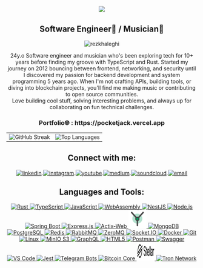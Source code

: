 <p align="center">
  <a href="https://github.com/rezkhaleghi">
    <img src="https://readme-typing-svg.herokuapp.com?lines=Hey,+This+is+PocketJack;Welcome+to+my+GitHub!&center=true&width=500&height=50" />
  </a>
</p>
<h2 align="center">Software Engineer🦀 / Musician🎵</h3>

<p align="center"> <img src="https://komarev.com/ghpvc/?username=rezkhaleghi&label=Profile%20views&color=0e75b6&style=flat" alt="rezkhaleghi" /> </p>

<p align="center"> 
24y.o Software engineer and musician who's been exploring tech for 10+ years before finding my groove with TypeScript and Rust. Started my journey on 2012 bouncing between frontend, networking, and security until I discovered my passion for backend development and system programming 5 years ago. When I'm not crafting APIs, building tools, or diving into blockchain projects, you'll find me making music or contributing to open source communities. 
</br> Love building cool stuff, solving interesting problems, and always up for collaborating on fun technical challenges.

<h3 align="center">Portfolio🌐 : https://pocketjack.vercel.app</h3>

</p>


<div align="center">
  <table>
    <tr>
      <td><img src="https://github-readme-streak-stats.herokuapp.com/?user=rezkhaleghi&theme=radical&hide_border=true" alt="GitHub Streak" /></td>
      <td><img src="https://github-readme-stats.vercel.app/api/top-langs/?username=rezkhaleghi&layout=compact&theme=radical&hide_border=true" alt="Top Languages" /></td>
    </tr>
  </table>
</div>
<h2 align="center">Connect with me:</h2>
<p align="center">
  <a href="https://linkedin.com/in/rezaxkhaleghi" target="blank">
    <img align="center" src="https://raw.githubusercontent.com/rahuldkjain/github-profile-readme-generator/master/src/images/icons/Social/linked-in-alt.svg" alt="linkedin" height="30" width="40" />
  </a>
  <a href="https://instagram.com/PocketJack1" target="blank">
    <img align="center" src="https://raw.githubusercontent.com/rahuldkjain/github-profile-readme-generator/master/src/images/icons/Social/instagram.svg" alt="instagram" height="30" width="40" />
  </a>
  <a href="https://youtube.com/@PocketJack1" target="blank">
    <img align="center" src="https://raw.githubusercontent.com/rahuldkjain/github-profile-readme-generator/master/src/images/icons/Social/youtube.svg" alt="youtube" height="30" width="40" />
  </a>
  <a href="https://medium.com/@pocketjack" target="blank">
    <img align="center" src="https://raw.githubusercontent.com/rahuldkjain/github-profile-readme-generator/master/src/images/icons/Social/medium.svg" alt="medium" height="30" width="40" />
  </a>
  <a href="https://soundcloud.com/pocketjack" target="blank">
    <img align="center" src="https://raw.githubusercontent.com/rahuldkjain/github-profile-readme-generator/master/src/images/icons/Social/soundcloud.svg" alt="soundcloud" height="30" width="40" />
  </a>
  <a href="mailto:rezaxkhaleghi@gmail.com" target="blank">
    <img align="center" src="https://img.icons8.com/color/48/000000/gmail-new.png" alt="email" height="30" width="40" />
  </a>
</p>

<h2 align="center">Languages and Tools:</h2>
<p align="center">
  <!-- Backend & Core Languages -->
  <a href="https://www.rust-lang.org/" target="_blank" rel="noreferrer">
    <img src="https://skillicons.dev/icons?i=rust" alt="Rust" />
  </a>
  <a href="https://www.typescriptlang.org/" target="_blank" rel="noreferrer">
    <img src="https://skillicons.dev/icons?i=typescript" alt="TypeScript" />
  </a>
  <a href="https://developer.mozilla.org/en-US/docs/Web/JavaScript" target="_blank" rel="noreferrer">
    <img src="https://skillicons.dev/icons?i=javascript" alt="JavaScript" />
  </a>
  <a href="https://webassembly.org/" target="_blank" rel="noreferrer">
    <img src="https://skillicons.dev/icons?i=wasm" alt="WebAssembly" />
  </a>
  
  <!-- Frameworks & Runtime -->
  <a href="https://nestjs.com/" target="_blank" rel="noreferrer">
    <img src="https://skillicons.dev/icons?i=nestjs" alt="NestJS" />
  </a>
  <a href="https://nodejs.org/" target="_blank" rel="noreferrer">
    <img src="https://skillicons.dev/icons?i=nodejs" alt="Node.js" />
  </a>
  <a href="https://spring.io/projects/spring-boot" target="_blank" rel="noreferrer">
    <img src="https://skillicons.dev/icons?i=spring" alt="Spring Boot" />
  </a>
  <a href="https://expressjs.com/" target="_blank" rel="noreferrer">
    <img src="https://skillicons.dev/icons?i=express" alt="Express.js" />
  </a>
  <a href="https://actix.rs/" target="_blank" rel="noreferrer">
    <img src="https://skillicons.dev/icons?i=actix" alt="Actix-Web" />
  </a>
  <a href="https://yew.rs/" target="_blank" rel="noreferrer">
    <img src="https://raw.githubusercontent.com/yewstack/yew/master/website/static/img/logo.png" alt="Yew" height="48" width="48" />
  </a>
  
  <!-- Databases -->
  <a href="https://www.mongodb.com/" target="_blank" rel="noreferrer">
    <img src="https://skillicons.dev/icons?i=mongodb" alt="MongoDB" />
  </a>
  <a href="https://www.postgresql.org/" target="_blank" rel="noreferrer">
    <img src="https://skillicons.dev/icons?i=postgresql" alt="PostgreSQL" />
  </a>
  <a href="https://redis.io/" target="_blank" rel="noreferrer">
    <img src="https://skillicons.dev/icons?i=redis" alt="Redis" />
  </a>
  
  <!-- Message Queues & Communication -->
  <a href="https://www.rabbitmq.com/" target="_blank" rel="noreferrer">
    <img src="https://skillicons.dev/icons?i=rabbitmq" alt="RabbitMQ" />
  </a>
  <a href="https://zeromq.org/" target="_blank" rel="noreferrer">
    <img src="https://zeromq.org/images/logo.gif" alt="ZeroMQ" height="48" width="48" />
  </a>
  <a href="https://socket.io/" target="_blank" rel="noreferrer">
    <img src="https://socket.io/images/logo.svg" alt="Socket.IO" height="48" width="48" />
  </a>
  
  <!-- Tools & DevOps -->
  <a href="https://www.docker.com/" target="_blank" rel="noreferrer">
    <img src="https://skillicons.dev/icons?i=docker" alt="Docker" />
  </a>
  <a href="https://git-scm.com/" target="_blank" rel="noreferrer">
    <img src="https://skillicons.dev/icons?i=git" alt="Git" />
  </a>
  <a href="https://www.linux.org/" target="_blank" rel="noreferrer">
    <img src="https://skillicons.dev/icons?i=linux" alt="Linux" />
  </a>
  <a href="https://min.io/" target="_blank" rel="noreferrer">
    <img src="https://min.io/resources/img/logo/MINIO_Bird.png" alt="MinIO S3" height="48" width="48" />
  </a>
  
  <!-- APIs & Web Technologies -->
  <a href="https://graphql.org/" target="_blank" rel="noreferrer">
    <img src="https://skillicons.dev/icons?i=graphql" alt="GraphQL" />
  </a>
  <a href="https://www.w3.org/html/" target="_blank" rel="noreferrer">
    <img src="https://skillicons.dev/icons?i=html" alt="HTML5" />
  </a>
  <a href="https://postman.com/" target="_blank" rel="noreferrer">
    <img src="https://skillicons.dev/icons?i=postman" alt="Postman" />
  </a>

<a href="https://swagger.io/" target="_blank" rel="noreferrer">
  <img src="https://static1.smartbear.co/swagger/media/assets/images/swagger_logo.svg" alt="Swagger" height="48" width="48" />
</a>

<a href="https://code.visualstudio.com/" target="_blank" rel="noreferrer">
  <img src="https://skillicons.dev/icons?i=vscode" alt="VS Code" />
</a>
  
  <!-- Testing & ORMs -->
  <a href="https://jestjs.io/" target="_blank" rel="noreferrer">
    <img src="https://skillicons.dev/icons?i=jest" alt="Jest" />
  </a>
  
<a href="https://core.telegram.org/bots" target="_blank" rel="noreferrer">
  <img src="https://telegram.org/img/t_logo.svg" alt="Telegram Bots" height="48" width="48" />
</a>
  
  <!-- Blockchain & Web3 -->
  <a href="https://bitcoin.org/" target="_blank" rel="noreferrer">
    <img src="https://bitcoin.org/img/icons/opengraph.png" alt="Bitcoin Core" height="48" width="48" />
  </a>
<a href="https://stellar.org/" target="_blank" rel="noreferrer">
<img src="https://raw.githubusercontent.com/stellar/.github/master/stellar-logo.png" alt="Stellar SDK" height="48" width="48" />  </a>
  <a href="https://tron.network/" target="_blank" rel="noreferrer">
    <img src="https://coin-images.coingecko.com/coins/images/1094/large/tron-logo.png" alt="Tron Network" height="48" width="48" />
  </a>

</p>




